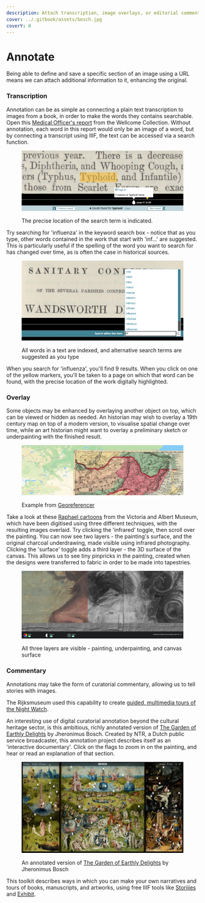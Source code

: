 ```yaml
---
description: Attach transcription, image overlays, or editorial commentary
cover: ../.gitbook/assets/bosch.jpg
coverY: 0
---
```


# Annotate

Being able to define and save a specific section of an image using a URL means we can attach additional information to it, enhancing the original.

### Transcription

Annotation can be as simple as connecting a plain text transcription to images from a book, in order to make the words they contains searchable. Open this [Medical Officer's report](https://wellcomelibrary.org/moh/report/b18250464/0#?c=0\&m=0\&s=0\&cv=0\&z=-1.788%2C-0.1202%2C4.589%2C1.7914) from the Wellcome Collection. Without annotation, each word in this report would only be an image of a word, but by connecting a transcript using IIIF, the text can be accessed via a search function.&#x20;

<figure><img src="../.gitbook/assets/keywordsearch.jpg" alt=""><figcaption><p>The precise location of the search term is indicated.</p></figcaption></figure>

Try searching for 'influenza' in the keyword search box - notice that as you type, other words contained in the work that start with 'inf...' are suggested. This is particularly useful if the spelling of the word you want to search for has changed over time, as is often the case in historical sources.

<figure><img src="../.gitbook/assets/keywordsuggestion.jpg" alt=""><figcaption><p>All words in a text are indexed, and alternative search terms are suggested as you type</p></figcaption></figure>

When you search for 'influenza', you'll find 9 results. When you click on one of the yellow markers, you'll be taken to a page on which that word can be found, with the precise location of the work digitally highlighted.

### Overlay

Some objects may be enhanced by overlaying another object on top, which can be viewed or hidden as needed. An historian may wish to overlay a 19th century map on top of a modern version, to visualise spatial change over time, while an art historian might want to overlay a preliminary sketch or underpainting with the finished result.

<figure><img src="../.gitbook/assets/mapoverlay.jpg" alt=""><figcaption><p>Example from <a href="https://www.georeferencer.com/compare">Georeferencer</a></p></figcaption></figure>

Take a look at these [Raphael cartoons](https://vanda.github.io/curtain-viewer/) from the Victoria and Albert Museum, which have been digitised using three different techniques, with the resulting images overlaid. Try clicking the 'infrared' toggle, then scroll over the painting. You can now see two layers - the painting's surface, and the original charcoal underdrawing, made visible using infrared photography. Clicking the 'surface' toggle adds a third layer - the 3D surface of the canvas. This allows us to see tiny pinpricks in the painting, created when the designs were transferred to fabric in order to be made into tapestries.

<figure><img src="../.gitbook/assets/raphael.jpg" alt=""><figcaption><p>All three layers are visible - painting, underpainting, and canvas surface</p></figcaption></figure>

### Commentary

Annotations may take the form of curatorial commentary, allowing us to tell stories with images.

The Rijksmuseum used this capability to create [guided, multimedia tours of the Night Watch](https://beleefdenachtwacht.nl/en).

An interesting use of digital curatorial annotation beyond the cultural heritage sector, is this ambitious, richly annotated version of [The Garden of Earthly Delights](https://archief.ntr.nl/tuinderlusten/en.html) by Jheronimus Bosch. Created by NTR, a Dutch public service broadcaster, this annotation project describes itself as an 'interactive documentary'. Click on the flags to zoom in on the painting, and hear or read an explanation of that section.

<figure><img src="../.gitbook/assets/bosch.jpg" alt=""><figcaption><p>An annotated version of <a href="https://archief.ntr.nl/tuinderlusten/en.html">The Garden of Earthly Delights</a> by Jheronimus Bosch</p></figcaption></figure>

This toolkit describes ways in which you can make your own narratives and tours of books, manuscripts, and artworks, using free IIIF tools like [Storiiies](broken-reference/) and [Exhibit](broken-reference/).
